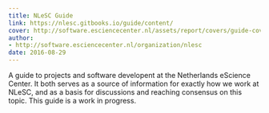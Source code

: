 ```yaml
---
title: NLeSC Guide
link: https://nlesc.gitbooks.io/guide/content/
cover: http://software.esciencecenter.nl/assets/report/covers/guide-cover.png
author:
- http://software.esciencecenter.nl/organization/nlesc
date: 2016-08-29
---
```

A guide to projects and software developent at the Netherlands eScience Center. It both serves as a source of information for exactly how we work at NLeSC, and as a basis for discussions and reaching consensus on this topic.
This guide is a work in progress.
